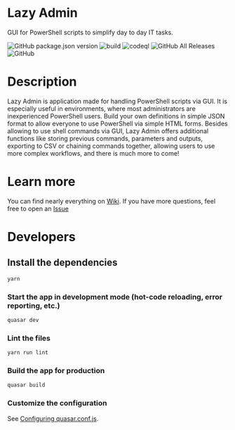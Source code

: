 # Lazy Admin

GUI for PowerShell scripts to simplify day to day IT tasks.

![GitHub package.json version](https://img.shields.io/github/package-json/v/houby-studio/lazy-admin)
![build](https://github.com/houby-studio/lazy-admin/workflows/build-and-release/badge.svg)
![codeql](https://github.com/houby-studio/lazy-admin/workflows/codeql-analyze/badge.svg)
![GitHub All Releases](https://img.shields.io/github/downloads/houby-studio/lazy-admin/total)
![GitHub](https://img.shields.io/github/license/houby-studio/lazy-admin)

# Description

Lazy Admin is application made for handling PowerShell scripts via GUI. It is especially useful in environments, where most administrators are inexperienced PowerShell users. Build your own definitions in simple JSON format to allow everyone to use PowerShell via simple HTML forms. Besides allowing to use shell commands via GUI, Lazy Admin offers additional functions like storing previous commands, parameters and outputs, exporting to CSV or chaining commands together, allowing users to use more complex workflows, and there is much more to come!

# Learn more

You can find nearly everything on [Wiki](https://github.com/houby-studio/lazy-admin/wiki). If you have more questions, feel free to open an [Issue](https://github.com/houby-studio/lazy-admin/issues)

# Developers

## Install the dependencies
```bash
yarn
```

### Start the app in development mode (hot-code reloading, error reporting, etc.)
```bash
quasar dev
```

### Lint the files
```bash
yarn run lint
```

### Build the app for production
```bash
quasar build
```

### Customize the configuration
See [Configuring quasar.conf.js](https://quasar.dev/quasar-cli/quasar-conf-js).
